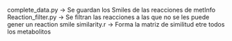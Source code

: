 complete_data.py -> Se guardan los Smiles de las reacciones de metInfo
Reaction_filter.py -> Se filtran las reacciones a las que no se les puede gener un reaction smile
similarity.r -> Forma la matriz de similitud etre todos los metabolitos
